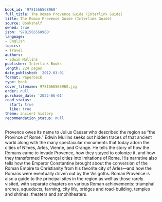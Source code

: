 ```yaml
---
book_id: '9781566568968'
full_title: The Roman Provence Guide (Interlink Guide)
title: The Roman Provence Guide (Interlink Guide)
source: Bookshelf
owned: true
isbn: '9781566568968'
language:
- English
topics:
- Travel
authors:
- Edwin Mullins
publisher: Interlink Books
length: 224 pages
date_published: '2012-03-01'
format: Paperback
type: book
cover_filename: 9781566568968.jpg
order: null
purchase_date: '2022-06-01'
read_status:
  start: true
  like: true
theme: ancient history
recommendation_status: null
---
```

Provence owes its name to Julius Caesar who described the region as “the Province of Rome.” Edwin Mullins seeks out hidden traces of that ancient world along with the many spectacular monuments that today adorn the cities of Nîmes, Arles, Vienne, and Orange. He tells the story of how the Romans came to invade Provence, how they stayed to colonize it, and how they transformed Provençal cities into imitations of Rome. His narrative also tells how the Emperor Constantine brought about the conversion of the Roman Empire to Christianity from his favorite city of Arles—and how the Romans were eventually driven out by the Visigoths. Roman Provence is also a guide to the principal sites in the region as well as those rarely visited, with separate chapters on various Roman achievements: triumphal arches, aqueducts, farming, city life, bridges and road-building, temples and shrines, theaters and amphitheaters.
